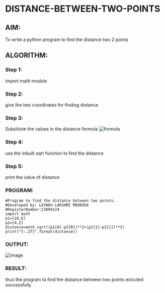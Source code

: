 # DISTANCE-BETWEEN-TWO-POINTS

## AIM:
To write a python program to find the distance two 2 points
## ALGORITHM:
### Step 1: 
import math module
### Step 2: 
give the two coordinates for finding distance
### Step 3: 
Substitute the values in the distance formula  ![formula](/formula.JPG)
### Step 4: 
use the inbuilt sqrt function to find the distance
### Step 5: 
print the value of distance
### PROGRAM:
  ```
#Program to find the distance between two points.
#Developed by: LEVAKU LAKSHMI MOUNIKA
#RegisterNumber:23004124
import math
p1=[10,6]
p2=[4,2]
distance=math.sqrt((p1[0]-p2[0])**2+(p1[1]-p2[1])**2)
print("{:.2f}".format(distance))

```


### OUTPUT:
![image](https://github.com/mounika2005/DISTANCE-BETWEEN-TWO-POINTS/assets/145633112/76dc3c62-c7e1-4138-b18e-2562c014464f)


### RESULT:
thus the program to find the distance between two points exicuted successfully
